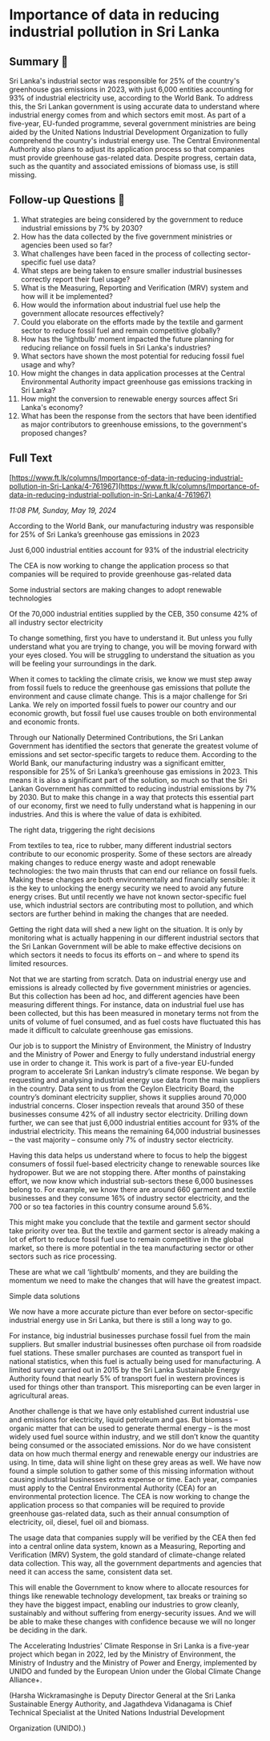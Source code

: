 # Importance of data in reducing industrial pollution in Sri Lanka

## Summary 🤖

Sri Lanka's industrial sector was responsible for 25% of the country's greenhouse gas emissions in 2023, with just 6,000 entities accounting for 93% of industrial electricity use, according to the World Bank. To address this, the Sri Lankan government is using accurate data to understand where industrial energy comes from and which sectors emit most. As part of a five-year, EU-funded programme, several government ministries are being aided by the United Nations Industrial Development Organization to fully comprehend the country's industrial energy use. The Central Environmental Authority also plans to adjust its application process so that companies must provide greenhouse gas-related data. Despite progress, certain data, such as the quantity and associated emissions of biomass use, is still missing.


## Follow-up Questions 🤖

1. What strategies are being considered by the government to reduce industrial emissions by 7% by 2030?
2. How has the data collected by the five government ministries or agencies been used so far?
3. What challenges have been faced in the process of collecting sector-specific fuel use data?
4. What steps are being taken to ensure smaller industrial businesses correctly report their fuel usage?
5. What is the Measuring, Reporting and Verification (MRV) system and how will it be implemented?
6. How would the information about industrial fuel use help the government allocate resources effectively?
7. Could you elaborate on the efforts made by the textile and garment sector to reduce fossil fuel and remain competitive globally?
8. How has the ‘lightbulb’ moment impacted the future planning for reducing reliance on fossil fuels in Sri Lanka's industries?
9. What sectors have shown the most potential for reducing fossil fuel usage and why?
10. How might the changes in data application processes at the Central Environmental Authority impact greenhouse gas emissions tracking in Sri Lanka? 
11. How might the conversion to renewable energy sources affect Sri Lanka's economy?
12. What has been the response from the sectors that have been identified as major contributors to greenhouse emissions, to the government's proposed changes?

## Full Text

[https://www.ft.lk/columns/Importance-of-data-in-reducing-industrial-pollution-in-Sri-Lanka/4-761967](https://www.ft.lk/columns/Importance-of-data-in-reducing-industrial-pollution-in-Sri-Lanka/4-761967)

*11:08 PM, Sunday, May 19, 2024*

According to the World Bank, our manufacturing industry was responsible for 25% of Sri Lanka’s greenhouse gas emissions in 2023

Just 6,000 industrial entities account for 93% of the industrial electricity

The CEA is now working to change the application process so that companies will be required to provide greenhouse gas-related data

Some industrial sectors are making changes to adopt renewable technologies

Of the 70,000 industrial entities supplied by the CEB, 350 consume 42% of all industry sector electricity

To change something, first you have to understand it. But unless you fully understand what you are trying to change, you will be moving forward with your eyes closed. You will be struggling to understand the situation as you will be feeling your surroundings in the dark.

When it comes to tackling the climate crisis, we know we must step away from fossil fuels to reduce the greenhouse gas emissions that pollute the environment and cause climate change. This is a major challenge for Sri Lanka. We rely on imported fossil fuels to power our country and our economic growth, but fossil fuel use causes trouble on both environmental and economic fronts.

Through our Nationally Determined Contributions, the Sri Lankan Government has identified the sectors that generate the greatest volume of emissions and set sector-specific targets to reduce them. According to the World Bank, our manufacturing industry was a significant emitter, responsible for 25% of Sri Lanka’s greenhouse gas emissions in 2023. This means it is also a significant part of the solution, so much so that the Sri Lankan Government has committed to reducing industrial emissions by 7% by 2030. But to make this change in a way that protects this essential part of our economy, first we need to fully understand what is happening in our industries. And this is where the value of data is exhibited.

The right data, triggering the right decisions

From textiles to tea, rice to rubber, many different industrial sectors contribute to our economic prosperity. Some of these sectors are already making changes to reduce energy waste and adopt renewable technologies: the two main thrusts that can end our reliance on fossil fuels. Making these changes are both environmentally and financially sensible: it is the key to unlocking the energy security we need to avoid any future energy crises. But until recently we have not known sector-specific fuel use, which industrial sectors are contributing most to pollution, and which sectors are further behind in making the changes that are needed.

Getting the right data will shed a new light on the situation. It is only by monitoring what is actually happening in our different industrial sectors that the Sri Lankan Government will be able to make effective decisions on which sectors it needs to focus its efforts on – and where to spend its limited resources.

Not that we are starting from scratch. Data on industrial energy use and emissions is already collected by five government ministries or agencies. But this collection has been ad hoc, and different agencies have been measuring different things. For instance, data on industrial fuel use has been collected, but this has been measured in monetary terms not from the units of volume of fuel consumed, and as fuel costs have fluctuated this has made it difficult to calculate greenhouse gas emissions.

Our job is to support the Ministry of Environment, the Ministry of Industry and the Ministry of Power and Energy to fully understand industrial energy use in order to change it. This work is part of a five-year EU-funded program to accelerate Sri Lankan industry’s climate response. We began by requesting and analysing industrial energy use data from the main suppliers in the country. Data sent to us from the Ceylon Electricity Board, the country’s dominant electricity supplier, shows it supplies around 70,000 industrial concerns. Closer inspection reveals that around 350 of these businesses consume 42% of all industry sector electricity. Drilling down further, we can see that just 6,000 industrial entities account for 93% of the industrial electricity. This means the remaining 64,000 industrial businesses – the vast majority – consume only 7% of industry sector electricity.

Having this data helps us understand where to focus to help the biggest consumers of fossil fuel-based electricity change to renewable sources like hydropower. But we are not stopping there. After months of painstaking effort, we now know which industrial sub-sectors these 6,000 businesses belong to. For example, we know there are around 660 garment and textile businesses and they consume 16% of industry sector electricity, and the 700 or so tea factories in this country consume around 5.6%.

This might make you conclude that the textile and garment sector should take priority over tea. But the textile and garment sector is already making a lot of effort to reduce fossil fuel use to remain competitive in the global market, so there is more potential in the tea manufacturing sector or other sectors such as rice processing.

These are what we call ‘lightbulb’ moments, and they are building the momentum we need to make the changes that will have the greatest impact.

Simple data solutions

We now have a more accurate picture than ever before on sector-specific industrial energy use in Sri Lanka, but there is still a long way to go.

For instance, big industrial businesses purchase fossil fuel from the main suppliers. But smaller industrial businesses often purchase oil from roadside fuel stations. These smaller purchases are counted as transport fuel in national statistics, when this fuel is actually being used for manufacturing. A limited survey carried out in 2015 by the Sri Lanka Sustainable Energy Authority found that nearly 5% of transport fuel in western provinces is used for things other than transport. This misreporting can be even larger in agricultural areas.

Another challenge is that we have only established current industrial use and emissions for electricity, liquid petroleum and gas. But biomass – organic matter that can be used to generate thermal energy – is the most widely used fuel source within industry, and we still don’t know the quantity being consumed or the associated emissions. Nor do we have consistent data on how much thermal energy and renewable energy our industries are using. In time, data will shine light on these grey areas as well. We have now found a simple solution to gather some of this missing information without causing industrial businesses extra expense or time. Each year, companies must apply to the Central Environmental Authority (CEA) for an environmental protection licence. The CEA is now working to change the application process so that companies will be required to provide greenhouse gas-related data, such as their annual consumption of electricity, oil, diesel, fuel oil and biomass.

The usage data that companies supply will be verified by the CEA then fed into a central online data system, known as a Measuring, Reporting and Verification (MRV) System, the gold standard of climate-change related data collection. This way, all the government departments and agencies that need it can access the same, consistent data set.

This will enable the Government to know where to allocate resources for things like renewable technology development, tax breaks or training so they have the biggest impact, enabling our industries to grow cleanly, sustainably and without suffering from energy-security issues. And we will be able to make these changes with confidence because we will no longer be deciding in the dark.

The Accelerating Industries’ Climate Response in Sri Lanka is a five-year project which began in 2022, led by the Ministry of Environment, the Ministry of Industry and the Ministry of Power and Energy, implemented by UNIDO and funded by the European Union under the Global Climate Change Alliance+.

(Harsha Wickramasinghe is Deputy Director General at the Sri Lanka Sustainable Energy Authority, and Jagathdeva Vidanagama is Chief Technical Specialist at the United Nations Industrial Development

Organization (UNIDO).)

